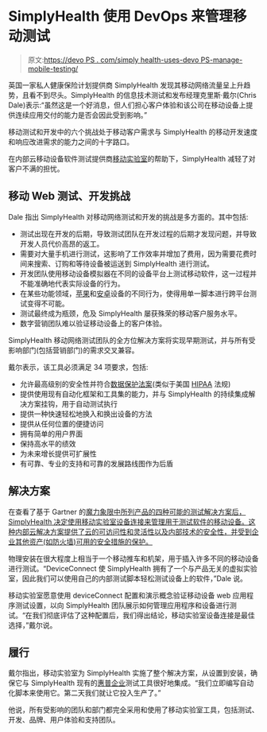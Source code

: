 # SimplyHealth 使用 DevOps 来管理移动测试

> 原文:[https://devo PS . com/simply health-uses-devo PS-manage-mobile-testing/](https://devops.com/simplyhealth-uses-devops-manage-mobile-testing/)

英国一家私人健康保险计划提供商 SimplyHealth 发现其移动网络流量呈上升趋势，且看不到尽头。SimplyHealth 的信息技术测试和发布经理克里斯·戴尔(Chris Dale)表示:“虽然这是一个好消息，但人们担心客户体验和该公司在移动设备上提供连续应用交付的能力是否会因此受到影响。”

移动测试和开发中的六个挑战处于移动客户需求与 SimplyHealth 的移动开发速度和响应改进需求的能力之间的十字路口。

在内部云移动设备软件测试提供商[移动实验室](http://mobilelabsinc.com/device-connect/)的帮助下，SimplyHealth 减轻了对客户不满的担忧。

## 移动 Web 测试、开发挑战

Dale 指出 SimplyHealth 对移动网络测试和开发的挑战是多方面的。其中包括:

*   测试出现在开发的后期，导致测试团队在开发过程的后期才发现问题，并导致开发人员代价高昂的返工。
*   需要对大量手机进行测试，这影响了工作效率并增加了费用，因为需要花费时间来搜索、订购和等待设备被运送到 SimplyHealth 进行测试。
*   开发团队使用移动设备模拟器在不同的设备平台上测试移动软件，这一过程并不能准确地代表实际设备的行为。
*   在某些功能领域，[苹果](https://www.apple.com/)和[安卓](https://www.android.com/)设备的不同行为，使得用单一脚本进行跨平台测试变得不可能。
*   测试最终成为瓶颈，危及 SimplyHealth 屡获殊荣的移动客户服务水平。
*   数字营销团队难以验证移动设备上的客户体验。

SimplyHealth 移动网络测试团队的全方位解决方案将实现早期测试，并与所有受影响部门(包括营销部门)的需求交叉兼容。

戴尔表示，该工具必须满足 34 项要求，包括:

*   允许最高级别的安全性并符合[数据保护法案](http://www.legislation.gov.uk/ukpga/1998/29/contents)(类似于美国 [HIPAA](https://www.hhs.gov/hipaa) 法规)
*   提供使用现有自动化框架和工具集的能力，并与 SimplyHealth 的持续集成解决方案挂钩，用于自动测试执行
*   提供一种快速轻松地换入和换出设备的方法
*   提供从任何位置的便捷访问
*   拥有简单的用户界面
*   保持高水平的绩效
*   为未来增长提供可扩展性
*   有可靠、专业的支持和可靠的发展路线图作为后盾

## 解决方案

在查看了基于 Gartner 的[魔力象限中所列产品的四种可能的测试解决方案后，SimplyHealth 决定使用移动实验室设备连接来管理用于测试软件的移动设备。这种内部云解决方案提供了云的可访问性和灵活性以及内部技术的安全性，并受到企业其他资产(如防火墙)可用的安全措施的保护。](https://www.gartner.com)

物理安装在很大程度上相当于一个移动推车和机架，用于插入许多不同的移动设备进行测试。“DeviceConnect 使 SimplyHealth 拥有了一个与产品无关的虚拟实验室，因此我们可以使用自己的内部测试脚本轻松测试设备上的软件，”Dale 说。

移动实验室愿意使用 deviceConnect 配置和演示概念验证移动设备 web 应用程序测试设置，以向 SimplyHealth 团队展示如何管理应用程序和设备进行测试。“在我们彻底评估了这种配置后，我们得出结论，移动实验室设备连接是最佳选择，”戴尔说。

## 履行

戴尔指出，移动实验室为 SimplyHealth 实施了整个解决方案，从设置到安装，确保它与 SimplyHealth 现有的[惠普企业](http://www.hpe.com/)测试工具很好地集成。“我们立即编写自动化脚本来使用它。第二天我们就让它投入生产了。”

他说，所有受影响的团队和部门都完全采用和使用了移动实验室工具，包括测试、开发、品牌、用户体验和支持团队。